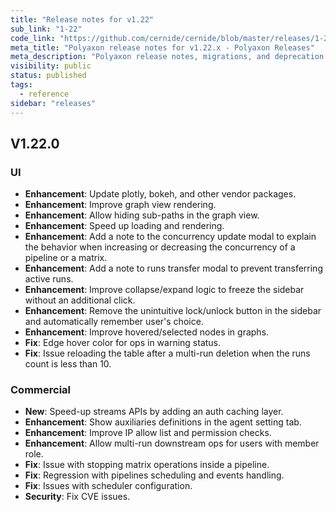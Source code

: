 ```yaml
---
title: "Release notes for v1.22"
sub_link: "1-22"
code_link: "https://github.com/cernide/cernide/blob/master/releases/1-22.md"
meta_title: "Polyaxon release notes for v1.22.x - Polyaxon Releases"
meta_description: "Polyaxon release notes, migrations, and deprecation notes for v1.22.x."
visibility: public
status: published
tags:
  - reference
sidebar: "releases"
---
```


## V1.22.0

### UI

- **Enhancement**: Update plotly, bokeh, and other vendor packages.
- **Enhancement**: Improve graph view rendering.
- **Enhancement**: Allow hiding sub-paths in the graph view.
- **Enhancement**: Speed up loading and rendering.
- **Enhancement**: Add a note to the concurrency update modal to explain the behavior when increasing or decreasing the concurrency of a pipeline or a matrix.
- **Enhancement**: Add a note to runs transfer modal to prevent transferring active runs.
- **Enhancement**: Improve collapse/expand logic to freeze the sidebar without an additional click.
- **Enhancement**: Remove the unintuitive lock/unlock button in the sidebar and automatically remember user's choice.
- **Enhancement**: Improve hovered/selected nodes in graphs.
- **Fix**: Edge hover color for ops in warning status.
- **Fix**: Issue reloading the table after a multi-run deletion when the runs count is less than 10.

### Commercial

- **New**: Speed-up streams APIs by adding an auth caching layer.
- **Enhancement**: Show auxiliaries definitions in the agent setting tab.
- **Enhancement**: Improve IP allow list and permission checks.
- **Enhancement**: Allow multi-run downstream ops for users with member role.
- **Fix**: Issue with stopping matrix operations inside a pipeline.
- **Fix**: Regression with pipelines scheduling and events handling.
- **Fix**: Issues with scheduler configuration.
- **Security**: Fix CVE issues.
